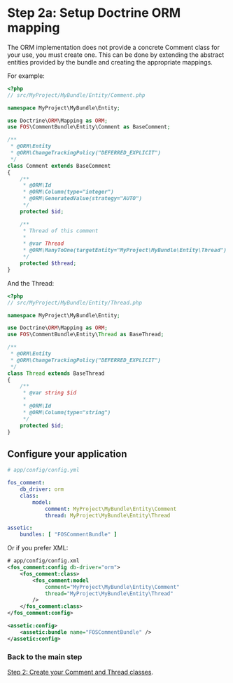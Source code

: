 Step 2a: Setup Doctrine ORM mapping
===================================
The ORM implementation does not provide a concrete Comment class for your use,
you must create one. This can be done by extending the abstract entities
provided by the bundle and creating the appropriate mappings.

For example:

``` php
<?php
// src/MyProject/MyBundle/Entity/Comment.php

namespace MyProject\MyBundle\Entity;

use Doctrine\ORM\Mapping as ORM;
use FOS\CommentBundle\Entity\Comment as BaseComment;

/**
 * @ORM\Entity
 * @ORM\ChangeTrackingPolicy("DEFERRED_EXPLICIT")
 */
class Comment extends BaseComment
{
    /**
     * @ORM\Id
     * @ORM\Column(type="integer")
     * @ORM\GeneratedValue(strategy="AUTO")
     */
    protected $id;

    /**
     * Thread of this comment
     *
     * @var Thread
     * @ORM\ManyToOne(targetEntity="MyProject\MyBundle\Entity\Thread")
     */
    protected $thread;
}
```

And the Thread:

``` php
<?php
// src/MyProject/MyBundle/Entity/Thread.php

namespace MyProject\MyBundle\Entity;

use Doctrine\ORM\Mapping as ORM;
use FOS\CommentBundle\Entity\Thread as BaseThread;

/**
 * @ORM\Entity
 * @ORM\ChangeTrackingPolicy("DEFERRED_EXPLICIT")
 */
class Thread extends BaseThread
{
    /**
     * @var string $id
     *
     * @ORM\Id
     * @ORM\Column(type="string")
     */
    protected $id;
}
```

## Configure your application

``` yaml
# app/config/config.yml

fos_comment:
    db_driver: orm
    class:
        model:
            comment: MyProject\MyBundle\Entity\Comment
            thread: MyProject\MyBundle\Entity\Thread

assetic:
    bundles: [ "FOSCommentBundle" ]     
```

Or if you prefer XML:

``` xml
# app/config/config.xml
<fos_comment:config db-driver="orm">
    <fos_comment:class>
        <fos_comment:model
            comment="MyProject\MyBundle\Entity\Comment"
            thread="MyProject\MyBundle\Entity\Thread"
        />
    </fos_comment:class>
</fos_comment:config>

<assetic:config>
    <assetic:bundle name="FOSCommentBundle" />
</assetic:config>
```
### Back to the main step
[Step 2: Create your Comment and Thread classes](2-create_your_comment_and_thread_classes.md).
